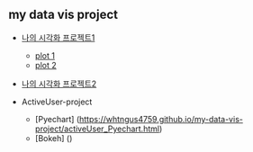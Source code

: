 ## my data vis project

- [나의 시각화 프로젝트1](https://whtngus4759.github.io/my-data-vis-project/00.html)

    - [plot 1](https://whtngus4759.github.io/my-data-vis-project/plot.html)
    - [plot 2](https://whtngus4759.github.io/my-data-vis-project/plot2.html)


- [나의 시각화 프로젝트2](https://whtngus4759.github.io/my-data-vis-project/03.html)

- ActiveUser-project
    - [Pyechart] (https://whtngus4759.github.io/my-data-vis-project/activeUser_Pyechart.html)
    - [Bokeh] ()
